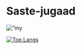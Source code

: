 # Saste-jugaad
<p align=”center”>
<img src=”https://user-images.githubusercontent.com/6511017/180633598-e325c534-ec12-44c4-afb6-4bf1a139c9a6.svg" alt=”my banner”>
</p>

[![Top Langs](https://github-readme-stats.vercel.app/api/top-langs/?username=ShubhamBhatt&layout=compact)](https://github.com/ShubhamBhatt)
